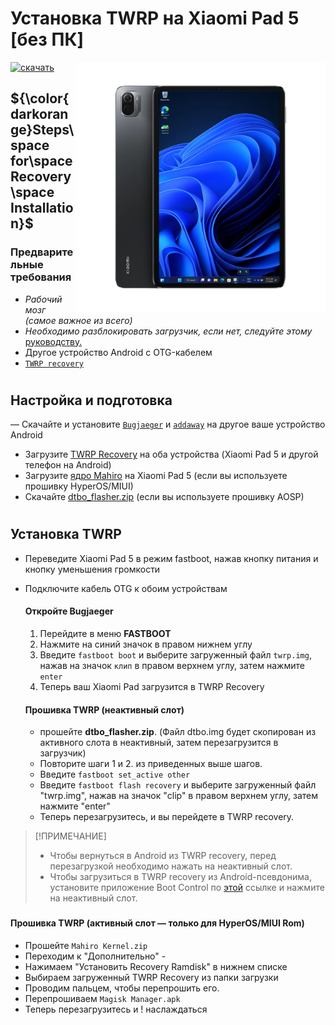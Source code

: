 # Установка TWRP на Xiaomi Pad 5 [без ПК]
<img align="right" src="nabu.png" width="400" alt="Windows 11 Running On a Xiaomi Pad 5">

[![скачать](https://github.com/Kumar-Jy/Windows-in-PocoF1-Without-PC/assets/20044626/3abc8b52-c5c6-4495-b623-d1312195d639)](https://youtu.be/91ZdM7HfRdc)
## ${\color{darkorange}Steps\space for\space Recovery\space Installation}$ 
### Предварительные требования
- _Рабочий мозг (самое важное из всего)_
- _Необходимо разблокировать загрузчик, если нет, следуйте этому_ [руководству.](https://github.com/erdilS/Port-Windows-11-Xiaomi-Pad-5/blob/main/guide/Russian/Re-rooting-ru.md)
- Другое устройство Android с OTG-кабелем
- [`TWRP recovery`](https://github.com/Kumar-Jy/Windows-in-NABU-Without-PC/releases/tag/Modded-TWRP-Recovery)
#

## Настройка и подготовка
— Скачайте и установите [`Bugjaeger`](https://play.google.com/store/apps/details?id=eu.sisik.hackendebug&pcampaignid=web_share) и [`addaway`](https://github.com/AdAway/AdAway/releases/download/v6.1.3/AdAway-6.1.3-20240706.apk) на другое ваше устройство Android
- Загрузите [TWRP Recovery](https://sourceforge.net/projects/xiaomi-pad-5/files/TWRP/) на оба устройства (Xiaomi Pad 5 и другой телефон на Android)
 - Загрузите [ядро Mahiro](https://github.com/utziacre/android_kernel_xiaomi_nabu/releases/tag/20240803) на Xiaomi Pad 5 (если вы используете прошивку HyperOS/MIUI)
- Скачайте [dtbo_flasher.zip](https://github.com/Kumar-Jy/Windows-in-NABU-Without-PC/releases/download/Files/dtbo_flasher.zip) (если вы используете прошивку AOSP)
#  

## Установка TWRP
- Переведите Xiaomi Pad 5 в режим fastboot, нажав кнопку питания и кнопку уменьшения громкости
- Подключите кабель OTG к обоим устройствам
  
  #### Откройте Bugjaeger 
  1. Перейдите в меню **FASTBOOT**
  2. Нажмите на синий значок в правом нижнем углу
  3. Введите `fastboot boot` и выберите загруженный файл `twrp.img`, нажав на значок ``клип`` в правом верхнем углу, затем нажмите `enter`
  4. Теперь ваш Xiaomi Pad загрузится в TWRP Recovery

  #### Прошивка TWRP (неактивный слот)
  - прошейте **dtbo_flasher.zip**. (Файл dtbo.img будет скопирован из активного слота в неактивный, затем перезагрузится в загрузчик)
  - Повторите шаги 1 и 2. из приведенных выше шагов.
  - Введите `fastboot set_active other`
  - Введите `fastboot flash recovery` и выберите загруженный файл "twrp.img", нажав на значок "clip" в правом верхнем углу, затем нажмите "enter"
  - Теперь перезагрузитесь, и вы перейдете в TWRP recovery.

> [!ПРИМЕЧАНИЕ]
> - Чтобы вернуться в Android из TWRP recovery, перед перезагрузкой необходимо нажать на неактивный слот.
> - Чтобы загрузиться в TWRP recovery из Android-псевдонима, установите приложение Boot Control по [этой](https://github.com/capntrips/BootControl/releases) ссылке и нажмите на неактивный слот.
###
  #### Прошивка TWRP (активный слот — только для HyperOS/MIUI Rom)
  - Прошейте `Mahiro Kernel.zip`
  - Переходим к "Дополнительно" -
  - Нажимаем "Установить Recovery Ramdisk" в нижнем списке
  - Выбираем загруженный TWRP Recovery из папки загрузки
  - Проводим пальцем, чтобы перепрошить его.
  - Перепрошиваем `Magisk Manager.apk`
  - Теперь перезагрузитесь и ! наслаждаться

#
